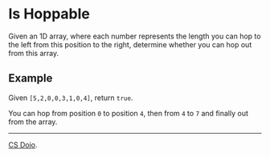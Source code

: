 # Is Hoppable

Given an 1D array, where each number represents the length you can hop to the left from this 
position to the right, determine whether you can hop out from this array.

Example
-------

Given `[5,2,0,0,3,1,0,4]`, return `true`.

You can hop from position `0` to position `4`, then from `4` to `7` and finally out from the array.

---

[CS Dojo](https://www.youtube.com/watch?v=kHWy5nEfRIQ).
